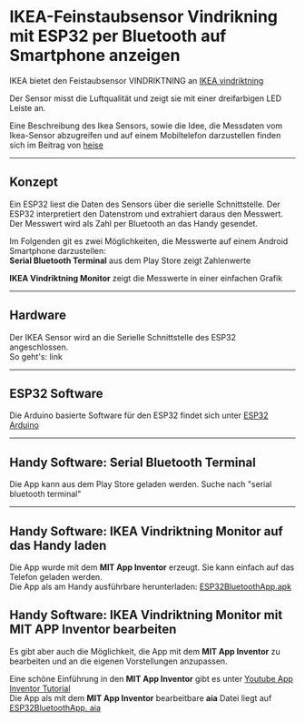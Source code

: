 # IKEA-Feinstaubsensor Vindrikning mit ESP32 per Bluetooth auf Smartphone anzeigen

IKEA bietet den Feistaubsensor VINDRIKTNING an
[IKEA vindriktning](https://www.ikea.com/de/de/p/vindriktning-luftqualitaetssensor-70498242/)

Der Sensor misst die Luftqualität und zeigt sie mit einer dreifarbigen LED Leiste an.  

Eine Beschreibung des Ikea Sensors, sowie die Idee, die Messdaten vom Ikea-Sensor abzugreifen und auf einem Mobiltelefon darzustellen finden sich im Beitrag von [heise](https://www.heise.de/ratgeber/Ikea-Feinstaubsensor-Vindriktning-zum-IoT-Device-aufbohren-6164149.html)

---

## Konzept

Ein ESP32 liest die Daten des Sensors über die serielle Schnittstelle. Der ESP32 interpretiert den Datenstrom und extrahiert daraus den Messwert. Der Messwert wird als Zahl per Bluetooth an das Handy gesendet.

Im Folgenden git es zwei Möglichkeiten, die Messwerte auf einem Android Smartphone darzustellen:  
**Serial Bluetooth Terminal** aus dem Play Store zeigt Zahlenwerte  

**IKEA Vindriktning Monitor** zeigt die Messwerte in einer einfachen Grafik

---

## Hardware

Der IKEA Sensor wird an die Serielle Schnittstelle des ESP32 angeschlossen.  
So geht's: link  

---

## ESP32 Software

Die Arduino basierte Software für den ESP32 findet sich unter [ESP32 Arduino](https://github.com/PeterDirnhofer/IKEA-vintrikning-ESP32-Bluetooth/blob/main/IKEA_ESP32.ino)

---

## Handy Software: Serial Bluetooth Terminal

Die App kann aus dem Play Store geladen werden. Suche nach "serial bluetooth terminal"

---

## Handy Software: IKEA Vindriktning Monitor auf das Handy laden

Die App wurde mit dem **MIT App Inventor** erzeugt. Sie kann einfach auf das Telefon geladen werden.  
Die App als am Handy ausführbare herunterladen: [ESP32BluetoothApp.apk](https://github.com/PeterDirnhofer/IKEA-vintrikning-ESP32-Bluetooth/blob/main/ESP32BluetoothApp.apk)


## Handy Software: IKEA Vindriktning Monitor mit MIT APP Inventor bearbeiten

Es gibt aber auch die Möglichkeit, die App mit dem **MIT App Inventor** zu bearbeiten und an die eigenen Vorstellungen anzupassen.

Eine schöne Einführung in den **MIT App Inventor** gibt es unter [Youtube App Inventor Tutorial
](https://youtu.be/aM2ktMKAunw)  
Die App als mit dem **MIT App Inventor** bearbeitbare **aia** Datei liegt auf [ESP32BluetoothApp.
aia](https://github.com/PeterDirnhofer/IKEA-vintrikning-ESP32-Bluetooth/blob/main/ESP32BluetoothApp.aia)

